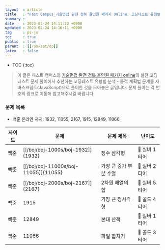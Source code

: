 ```yaml
---
layout  : article
title   : "Fast Campus_기술면접 완전 정복 올인원 패키지 Online: 코딩테스트 유형별 분석 - 동적 계획법"
summary : 
date    : 2023-02-24 14:11:22 +0900
updated : 2023-02-24 14:16:11 +0900
tag     : ps-js
toc     : true
public  : true
parent  : [[/ps-set/dp]]
latex   : false
---
```

* TOC
{:toc}

> 이 글은 패스트 캠퍼스의 [기술면접 완전 정복 올인원 패키지 online](https://fastcampus.co.kr/dev_online_algo)의 실전 코딩테스트 문제 풀이에서 추천하는 코딩테스트 유형별 분석 - 동적 계획법 문제를 자바스크립트(JavaScript)으로 풀이한 것을 모아놓은 글입니다. 문제 풀이는 각 번호의 링크로 이동해 참고해주시길 바랍니다.

### 문제 목록

* 백준 온라인 저지: 1932, 11055, 2167, 1915, 12849, 11066

| 사이트 | 문제                                 | 문제 제목               | 난이도          |
| ------ | ------------------------------------ | ----------------------- | --------------- |
| 백준    | [[/boj/boj-1000s/boj-1932]]{1932} | 정수 삼각형 | 🥈 실버 1티어 |
| 백준    | [[/boj/boj-11000s/boj-11055]]{11055} | 가장 큰 증가 부분 수열 |  🥈 실버 2티어 |
| 백준    | [[/boj/boj-2000s/boj-2167]]{2167} | 2차원 배열의 합 | 🥈 실버 5티어 |
| 백준    | 1915 | 가장 큰 정사각형 | 🥇 골드 4티어 |
| 백준    | 12849 | 본대 산책 | 🥈 실버 1티어 |
| 백준    | 11066 | 파일 합치기 | 🥇 골드 3티어 |
